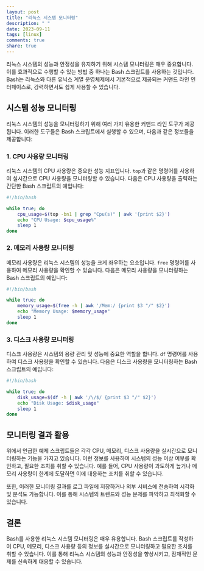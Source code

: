```yaml
---
layout: post
title: "리눅스 시스템 모니터링"
description: " "
date: 2023-09-11
tags: [linux]
comments: true
share: true
---
```


리눅스 시스템의 성능과 안정성을 유지하기 위해 시스템 모니터링은 매우 중요합니다. 이를 효과적으로 수행할 수 있는 방법 중 하나는 Bash 스크립트를 사용하는 것입니다. Bash는 리눅스와 다른 유닉스 계열 운영체제에서 기본적으로 제공되는 커맨드 라인 인터페이스로, 강력하면서도 쉽게 사용할 수 있습니다.

## 시스템 성능 모니터링

리눅스 시스템의 성능을 모니터링하기 위해 여러 가지 유용한 커맨드 라인 도구가 제공됩니다. 이러한 도구들은 Bash 스크립트에서 실행할 수 있으며, 다음과 같은 정보들을 제공합니다:

### 1. CPU 사용량 모니터링

리눅스 시스템의 CPU 사용량은 중요한 성능 지표입니다. `top`과 같은 명령어를 사용하여 실시간으로 CPU 사용량을 모니터링할 수 있습니다. 다음은 CPU 사용량을 출력하는 간단한 Bash 스크립트의 예입니다:

```bash
#!/bin/bash

while true; do
    cpu_usage=$(top -bn1 | grep "Cpu(s)" | awk '{print $2}')
    echo "CPU Usage: $cpu_usage%"
    sleep 1
done
```

### 2. 메모리 사용량 모니터링

메모리 사용량은 리눅스 시스템의 성능을 크게 좌우하는 요소입니다. `free` 명령어를 사용하여 메모리 사용량을 확인할 수 있습니다. 다음은 메모리 사용량을 모니터링하는 Bash 스크립트의 예입니다:

```bash
#!/bin/bash

while true; do
    memory_usage=$(free -h | awk '/Mem:/ {print $3 "/" $2}')
    echo "Memory Usage: $memory_usage"
    sleep 1
done
```

### 3. 디스크 사용량 모니터링

디스크 사용량은 시스템의 용량 관리 및 성능에 중요한 역할을 합니다. `df` 명령어를 사용하여 디스크 사용량을 확인할 수 있습니다. 다음은 디스크 사용량을 모니터링하는 Bash 스크립트의 예입니다:

```bash
#!/bin/bash

while true; do
    disk_usage=$(df -h | awk '/\/$/ {print $3 "/" $2}')
    echo "Disk Usage: $disk_usage"
    sleep 1
done
```

## 모니터링 결과 활용

위에서 언급한 예제 스크립트들은 각각 CPU, 메모리, 디스크 사용량을 실시간으로 모니터링하는 기능을 가지고 있습니다. 이런 정보를 사용하여 시스템의 성능 이상 여부를 확인하고, 필요한 조치를 취할 수 있습니다. 예를 들어, CPU 사용량이 과도하게 높거나 메모리 사용량이 한계에 도달하면 이에 대응하는 조치를 취할 수 있습니다.

또한, 이러한 모니터링 결과를 로그 파일에 저장하거나 외부 서비스에 전송하여 시각화 및 분석도 가능합니다. 이를 통해 시스템의 트렌드와 성능 문제를 파악하고 최적화할 수 있습니다.

## 결론

Bash를 사용한 리눅스 시스템 모니터링은 매우 유용합니다. Bash 스크립트를 작성하여 CPU, 메모리, 디스크 사용량 등의 정보를 실시간으로 모니터링하고 필요한 조치를 취할 수 있습니다. 이를 통해 리눅스 시스템의 성능과 안정성을 향상시키고, 잠재적인 문제를 신속하게 대응할 수 있습니다.